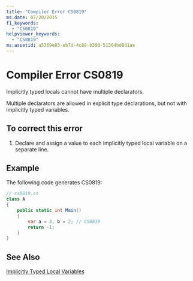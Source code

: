 ```yaml
---
title: "Compiler Error CS0819"
ms.date: 07/20/2015
f1_keywords: 
  - "CS0819"
helpviewer_keywords: 
  - "CS0819"
ms.assetid: a5369e03-eb7d-4c88-b390-51304bd8d1ae
---
```

# Compiler Error CS0819
Implicitly typed locals cannot have multiple declarators.  
  
 Multiple declarators are allowed in explicit type declarations, but not with implicitly typed variables.  
  
## To correct this error  
  
1.  Declare and assign a value to each implicitly typed local variable on a separate line.  
  
## Example  
 The following code generates CS0819:  
  
```csharp  
// cs0819.cs  
class A  
{  
    public static int Main()  
    {  
        var a = 3, b = 2; // CS0819  
        return -1;  
    }  
}  
```  
  
## See Also  
 [Implicitly Typed Local Variables](../../csharp/programming-guide/classes-and-structs/implicitly-typed-local-variables.md)
